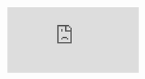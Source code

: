 <embed src="https://sumanbogati.github.io/Flyer.for.NECD.activities_WFP.India.CO.pdf" type="application/pdf" />
